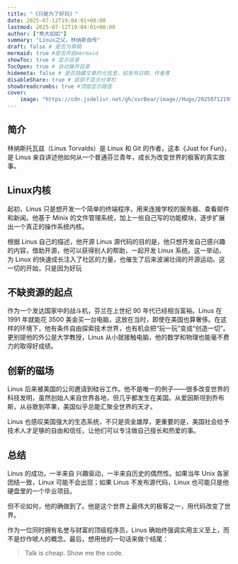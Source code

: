 ```yaml
---
title: "《只是为了好玩》"
date: 2025-07-12T19:04:01+08:00
lastmod: 2025-07-12T19:04:01+08:00
author: ["熊大如如"]
summary: "Linux之父，林纳斯自传"
draft: false # 是否为草稿
mermaid: true #是否开启mermaid
showToc: true # 显示目录
TocOpen: true # 自动展开目录
hidemeta: false # 是否隐藏文章的元信息，如发布日期、作者等
disableShare: true # 底部不显示分享栏
showbreadcrumbs: true #顶部显示路径
cover:
    image: "https://cdn.jsdelivr.net/gh/xxrBear/image//Hugo/202507121957711.jpg"  # 文章的图片
---
```


## 简介
林纳斯托瓦兹（Linus Torvalds）是 Linux 和 Git 的作者，这本《Just for Fun》，是 Linus 亲自讲述他如何从一个普通芬兰青年，成长为改变世界的极客的真实故事。

## Linux内核
起初，Linus 只是想开发一个简单的终端程序，用来连接学校的服务器、查看邮件和新闻。他基于 Minix 的文件管理系统，加上一些自己写的功能模块，逐步扩展出一个真正的操作系统内核。

根据 Linus 自己的描述，他开源 Linus 源代码的目的是，他只想开发自己感兴趣的内容，借助开源，他可以获得别人的帮助，一起开发 Linux 系统。这一举动，为 Linux 的快速成长注入了社区的力量，也催生了后来波澜壮阔的开源运动。这一切的开始，只是因为好玩

## 不缺资源的起点 
作为一个发达国家中的战斗机，芬兰在上世纪 90 年代已经相当富裕。Linus 在 1991 年就能花 3500 美金买一台电脑，这放在当时，即使在美国也算奢侈。在这样的环境下，他有条件自由探索技术世界，也有机会把“玩一玩”变成“创造一切”。更别提他的外公是大学教授，Linus 从小就接触电脑，他的数学和物理也能毫不费力的取得好成绩。

## 创新的磁场 
Linus 后来被美国的公司邀请到硅谷工作。他不是唯一的例子——很多改变世界的科技发明，虽然创始人来自世界各地，但几乎都发生在美国。从爱因斯坦到乔布斯，从谷歌到苹果，美国似乎总能汇聚全世界的天才。

Linus 也感叹美国强大的生态系统，不只是资金雄厚，更重要的是，美国社会给予技术人才足够的自由和信任，让他们可以专注做自己擅长和热爱的事。

## 总结
Linus 的成功，一半来自 兴趣驱动，一半来自历史的偶然性。如果当年 Unix 各家团结一致，Linux 可能不会出现；如果 Linus 不发布源代码，Linux 也可能只是他硬盘里的一个毕业项目。

但不论如何，他的确做到了。他是这个世界上最伟大的极客之一，用代码改变了世界。

作为一位同时拥有名誉与财富的顶级程序员，Linus 确始终强调实用主义至上，而不是炒作唬人的概念。最后，想用他的一句话来做个结尾：

> Talk is cheap. Show me the code.
